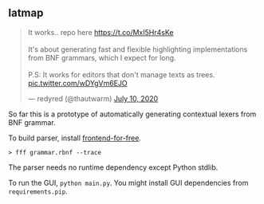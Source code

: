 ## latmap

<blockquote class="twitter-tweet"><p lang="en" dir="ltr">It works.. repo here <a href="https://t.co/MxI5Hr4sKe">https://t.co/MxI5Hr4sKe</a><br><br>It&#39;s about generating fast and flexible highlighting implementations from BNF grammars, which I expect for long.<br><br>P.S: It works for editors that don&#39;t manage texts as trees. <a href="https://t.co/wDYgVm6EJO">pic.twitter.com/wDYgVm6EJO</a></p>&mdash; redyred (@thautwarm) <a href="https://twitter.com/thautwarm/status/1281657073650941952?ref_src=twsrc%5Etfw">July 10, 2020</a></blockquote> <script async src="https://platform.twitter.com/widgets.js" charset="utf-8"></script>

So far this is a prototype of automatically generating contextual lexers from BNF grammar.

To build parser, install [frontend-for-free](https://github.com/thautwarm/frontend-for-free).

```
> fff grammar.rbnf --trace
```

The parser needs no runtime dependency except Python stdlib.

To run the GUI, `python main.py`. You might install GUI dependencies
from `requirements.pip`.

